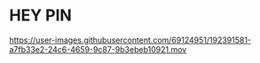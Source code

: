 # HEY PIN 



https://user-images.githubusercontent.com/69124951/192391581-a7fb33e2-24c6-4659-9c87-9b3ebeb10921.mov

